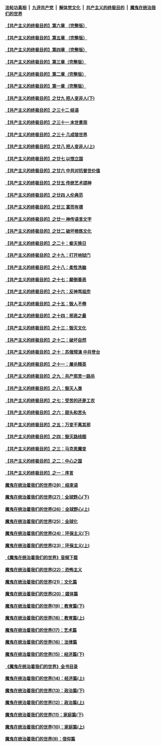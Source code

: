 ####  [法轮功真相](../../../../basic/blob/master/README.md?t=06042331) &nbsp;|&nbsp; [九评共产党](../../../../9ping.md/blob/master/README.md?t=06042331) &nbsp;|&nbsp; [解体党文化](../../../../jtdwh.md/blob/master/README.md?t=06042331)  &nbsp;|&nbsp; [共产主义的终极目的](../../../../gczydzjmd.md/blob/master/README.md?t=06042331) &nbsp;|&nbsp; [魔鬼在统治我们的世界](../../../../mgztzwmdsj.md/blob/master/README.md?t=06042331) 

#### [【共产主义的终极目的】第六章 （完整版）](../pages/nsc422/n11428913.md?t=06042331) 

#### [【共产主义的终极目的】第五章 （完整版）](../pages/nsc422/n11428912.md?t=06042331) 

#### [【共产主义的终极目的】第四章 （完整版）](../pages/nsc422/n11428907.md?t=06042331) 

#### [【共产主义的终极目的】第三章（完整版）](../pages/nsc422/n11428848.md?t=06042331) 

#### [【共产主义的终极目的】第二章（完整版）](../pages/nsc422/n11428831.md?t=06042331) 

#### [【共产主义的终极目的】第一章（完整版）](../pages/nsc422/n11417651.md?t=06042331) 

#### [【共产主义的终极目的】之廿九 把人变非人(下)](../pages/nsc422/n11344140.md?t=06042331) 

#### [【共产主义的终极目的】之三十二 结语](../pages/nsc422/n11360535.md?t=06042331) 

#### [【共产主义的终极目的】之三十一 末世景观](../pages/nsc422/n11351129.md?t=06042331) 

#### [【共产主义的终极目的】之三十 几成狼世界](../pages/nsc422/n11348280.md?t=06042331) 

#### [【共产主义的终极目的】之廿八 把人变非人(上)](../pages/nsc422/n11340492.md?t=06042331) 

#### [【共产主义的终极目的】之廿七 以恨立国](../pages/nsc422/n11336944.md?t=06042331) 

#### [【共产主义的终极目的】之廿六 中共对抗普世价值](../pages/nsc422/n11324785.md?t=06042331) 

#### [【共产主义的终极目的】之廿五 传统艺术颂神](../pages/nsc422/n11296396.md?t=06042331) 

#### [【共产主义的终极目的】之廿四 人伦典范](../pages/nsc422/n11296397.md?t=06042331) 

#### [【共产主义的终极目的】之廿三 富而有德](../pages/nsc422/n11283598.md?t=06042331) 

#### [【共产主义的终极目的】之廿一 神传语言文字](../pages/nsc422/n11263265.md?t=06042331) 

#### [【共产主义的终极目的】之廿二 破坏修炼文化](../pages/nsc422/n11245728.md?t=06042331) 

#### [【共产主义的终极目的】之二十：偷天换日](../pages/nsc422/n11238846.md?t=06042331) 

#### [【共产主义的终极目的】之十九：打开地狱门](../pages/nsc422/n11206376.md?t=06042331) 

#### [【共产主义的终极目的】之十八：柔性洗脑](../pages/nsc422/n11199994.md?t=06042331) 

#### [【共产主义的终极目的】之十七：颠倒善恶](../pages/nsc422/n11179782.md?t=06042331) 

#### [【共产主义的终极目的】之十六：反神骂祖宗](../pages/nsc422/n11166798.md?t=06042331) 

#### [【共产主义的终极目的】之十五：毁人不倦](../pages/nsc422/n11166792.md?t=06042331) 

#### [【共产主义的终极目的】之十四：邪恶之最](../pages/nsc422/n11150249.md?t=06042331) 

#### [【共产主义的终极目的】之十三：毁灭文化](../pages/nsc422/n11135227.md?t=06042331) 

#### [【共产主义的终极目的】之十二：破坏自然](../pages/nsc422/n11135214.md?t=06042331) 

#### [【共产主义的终极目的】之十：苏俄预演 中共登台](../pages/nsc422/n11118424.md?t=06042331) 

#### [【共产主义的终极目的】之十一：屠杀精英](../pages/nsc422/n11118442.md?t=06042331) 

#### [【共产主义的终极目的】之九：共产邪灵一路杀](../pages/nsc422/n11114139.md?t=06042331) 

#### [【共产主义的终极目的】之八：毁灭人类](../pages/nsc422/n11108503.md?t=06042331) 

#### [【共产主义的终极目的】之七：受苦的还是工农](../pages/nsc422/n11101809.md?t=06042331) 

#### [【共产主义的终极目的】之六：甜头和苦头](../pages/nsc422/n11096971.md?t=06042331) 

#### [【共产主义的终极目的】之五：万变不离其邪](../pages/nsc422/n11091285.md?t=06042331) 

#### [【共产主义的终极目的】之四：毁灭路线图](../pages/nsc422/n11086284.md?t=06042331) 

#### [【共产主义的终极目的】之三：马克思魔变](../pages/nsc422/n11061941.md?t=06042331) 

#### [【共产主义的终极目的】之二：中心之国](../pages/nsc422/n11047728.md?t=06042331) 

#### [【共产主义的终极目的】之一：序言](../pages/nsc422/n11086077.md?t=06042331) 

#### [魔鬼在统治着我们的世界(28)：结束语](../pages/nsc422/n10936246.md?t=06042331) 

#### [魔鬼在统治着我们的世界(27)：全球野心(下)](../pages/nsc422/n10928319.md?t=06042331) 

#### [魔鬼在统治着我们的世界(26)：全球野心(上)](../pages/nsc422/n10900318.md?t=06042331) 

#### [魔鬼在统治着我们的世界(25)：全球化](../pages/nsc422/n10788205.md?t=06042331) 

#### [魔鬼在统治着我们的世界(24)：环保主义(下)](../pages/nsc422/n10695307.md?t=06042331) 

#### [魔鬼在统治着我们的世界(23)：环保主义(上)](../pages/nsc422/n10688613.md?t=06042331) 

#### [《魔鬼在统治着我们的世界》音频下载](../pages/nsc422/n10635553.md?t=06042331) 

#### [魔鬼在统治着我们的世界(22)：恐怖主义](../pages/nsc422/n10614727.md?t=06042331) 

#### [魔鬼在统治着我们的世界(21)：文化篇](../pages/nsc422/n10597706.md?t=06042331) 

#### [魔鬼在统治着我们的世界(20)：媒体篇](../pages/nsc422/n10586579.md?t=06042331) 

#### [魔鬼在统治着我们的世界(19)：教育篇(下)](../pages/nsc422/n10564808.md?t=06042331) 

#### [魔鬼在统治着我们的世界(18)：教育篇(上)](../pages/nsc422/n10526970.md?t=06042331) 

#### [魔鬼在统治着我们的世界(17)：艺术篇](../pages/nsc422/n10499093.md?t=06042331) 

#### [魔鬼在统治着我们的世界(16)：法律篇](../pages/nsc422/n10485969.md?t=06042331) 

#### [魔鬼在统治着我们的世界(15)：经济篇(下)](../pages/nsc422/n10469975.md?t=06042331) 

#### [《魔鬼在统治着我们的世界》全书目录](../pages/nsc422/n10464261.md?t=06042331) 

#### [魔鬼在统治着我们的世界(14)：经济篇(上)](../pages/nsc422/n10457370.md?t=06042331) 

#### [魔鬼在统治着我们的世界(13)：政治篇(下)](../pages/nsc422/n10448270.md?t=06042331) 

#### [魔鬼在统治着我们的世界(12)：政治篇(上)](../pages/nsc422/n10444576.md?t=06042331) 

#### [魔鬼在统治着我们的世界(11)：家庭篇(下)](../pages/nsc422/n10440961.md?t=06042331) 

#### [魔鬼在统治着我们的世界(10)：家庭篇(上)](../pages/nsc422/n10435448.md?t=06042331) 

#### [魔鬼在统治着我们的世界(9)：信仰篇](../pages/nsc422/n10432159.md?t=06042331) 

